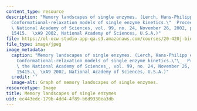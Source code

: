 ```yaml
---
content_type: resource
description: "Memory landscapes of single enzymes. (Lerch, Hans-Philipp et al.  \"\
  Conformational-relaxation models of single enzyme kinetics.\"  Proceedings of the\
  \ National Academy of Sciences, vol. 99, no. 24, November 26, 2002, pp. 15410\u2013\
  15415.  \xA9 2002, National Academy of Sciences, U.S.A.)"
file: https://ol-ocw-studio-app-qa.s3.amazonaws.com/courses/20-420j-biomolecular-kinetics-and-cellular-dynamics-be-420j-fall-2004/ec443edc179b4dd44f89b6d9330ea3db_20-420jf04.jpg
file_type: image/jpeg
image_metadata:
  caption: "Memory landscapes of single enzymes. (Lerch, Hans-Philipp et al.\_ \"\
    Conformational-relaxation models of single enzyme kinetics.\"\_ _Proceedings of\
    \ the National Academy of Sciences_, vol. 99, no. 24, November 26, 2002, pp. 15410\u2013\
    15415.\_ \xA9 2002, National Academy of Sciences, U.S.A.)"
  credit: ''
  image-alt: Graph of memory landscapes of single enzymes.
resourcetype: Image
title: Memory landscapes of single enzymes
uid: ec443edc-179b-4dd4-4f89-b6d9330ea3db
---
```

